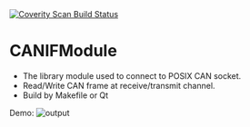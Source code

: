<a href="https://scan.coverity.com/projects/shymaxtic-canifmodule">
  <img alt="Coverity Scan Build Status"
       src="https://scan.coverity.com/projects/19287/badge.svg"/>
</a>

# CANIFModule
- The library module used to connect to POSIX CAN socket.
- Read/Write CAN frame at receive/transmit channel.
- Build by Makefile or Qt

Demo:
![output](https://user-images.githubusercontent.com/23006460/64430868-614b7700-d0e3-11e9-9aa6-5d8c061506c4.gif)

